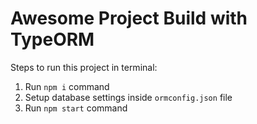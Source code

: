 # Awesome Project Build with TypeORM
        
Steps to run this project in terminal:

1. Run `npm i` command
2. Setup database settings inside `ormconfig.json` file
3. Run `npm start` command

